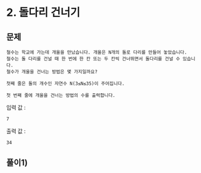 # 2. 돌다리 건너기
## 문제
```
철수는 학교에 가는데 개울을 만났습니다. 개울은 N개의 돌로 다리를 만들어 놓았습니다.
철수는 돌 다리를 건널 때 한 번에 한 칸 또는 두 칸씩 건너뛰면서 돌다리를 건널 수 있습니다.
철수가 개울을 건너는 방법은 몇 가지일까요?

첫째 줄은 돌의 개수인 자연수 N(3≤N≤35)이 주어집니다.

첫 번째 줄에 개울을 건너는 방법의 수를 출력합니다.
```

입력 값 :
```
7
```

출력 값 :
```
34
```

## 풀이1) 